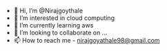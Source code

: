 - 👋 Hi, I’m @Nirajgoythale
- 👀 I’m interested in cloud computing 
- 🌱 I’m currently learning aws
- 💞️ I’m looking to collaborate on ...
- 📫 How to reach me - nirajgoyathale98@gmail.com 

<!---
Nirajgoythale/Nirajgoythale is a ✨ special ✨ repository because its `README.md` (this file) appears on your GitHub profile.
You can click the Preview link to take a look at your changes.
--->
